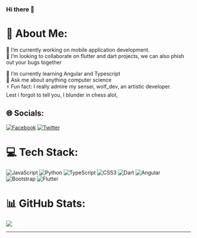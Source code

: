 ### Hi there 👋

# 💫 About Me:
🔭 I’m currently working on mobile application development.<br>
👯 I’m looking to collaborate on flutter and dart projects, we can also phish out your bugs together<br>
<!--🤝 I’m looking for help with backend services.<br>-->
🌱 I’m currently learning Angular and Typescript<br>
💬 Ask me about anything computer science<br>
⚡ Fun fact: I really admire my sensei, wolf_dev, an artistic developer.  
            Lest i forgot to tell you, I blunder in chess alot,<br>


## 🌐 Socials:
[![Facebook](https://img.shields.io/badge/Facebook-%231877F2.svg?logo=Facebook&logoColor=white)](https://facebook.com/www.facebook.com/ade.omotosho.9) [![Twitter](https://img.shields.io/badge/Twitter-%231DA1F2.svg?logo=Twitter&logoColor=white)](https://twitter.com/www.twitter.com/adeomotosho1) 

# 💻 Tech Stack:
![JavaScript](https://img.shields.io/badge/javascript-%23323330.svg?style=for-the-badge&logo=javascript&logoColor=%23F7DF1E) ![Python](https://img.shields.io/badge/python-3670A0?style=for-the-badge&logo=python&logoColor=ffdd54) ![TypeScript](https://img.shields.io/badge/typescript-%23007ACC.svg?style=for-the-badge&logo=typescript&logoColor=white) ![CSS3](https://img.shields.io/badge/css3-%231572B6.svg?style=for-the-badge&logo=css3&logoColor=white) ![Dart](https://img.shields.io/badge/dart-%230175C2.svg?style=for-the-badge&logo=dart&logoColor=white) ![Angular](https://img.shields.io/badge/angular-%23DD0031.svg?style=for-the-badge&logo=angular&logoColor=white) ![Bootstrap](https://img.shields.io/badge/bootstrap-%23563D7C.svg?style=for-the-badge&logo=bootstrap&logoColor=white) ![Flutter](https://img.shields.io/badge/Flutter-%2302569B.svg?style=for-the-badge&logo=Flutter&logoColor=white)
# 📊 GitHub Stats:
<!--![](https://github-readme-stats.vercel.app/api?username=Habyaad&theme=shades-of-purple&hide_border=false&include_all_commits=true&count_private=true)<br/>
![](https://github-readme-streak-stats.herokuapp.com/?user=Habyaad&theme=shades-of-purple&hide_border=false)<br/>-->
![](https://github-readme-stats.vercel.app/api/top-langs/?username=Habyaad&theme=shades-of-purple&hide_border=false&include_all_commits=true&count_private=true&layout=compact)
<!--
## 🏆 GitHub Trophies
![](https://github-profile-trophy.vercel.app/?username=Habyaad&theme=radical&no-frame=false&no-bg=false&margin-w=4)
-->
---

<!-- Proudly created with GPRM ( https://gprm.itsvg.in ) -->
<!--
Here are some ideas to get you started:

- 🔭 I’m currently working on ...
- 🌱 I’m currently learning ...
- 👯 I’m looking to collaborate on ...
- 🤔 I’m looking for help with ...
- 💬 Ask me about ...
- 📫 How to reach me: ...
- 😄 Pronouns: ...
- ⚡ Fun fact: ...
-->
